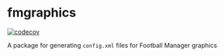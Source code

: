 # fmgraphics

[![codecov](https://codecov.io/gh/VildMedPap/fmgraphics/branch/main/graph/badge.svg?token=XNCOV19EON)](https://codecov.io/gh/VildMedPap/fmgraphics)

A package for generating `config.xml` files for Football Manager graphics
